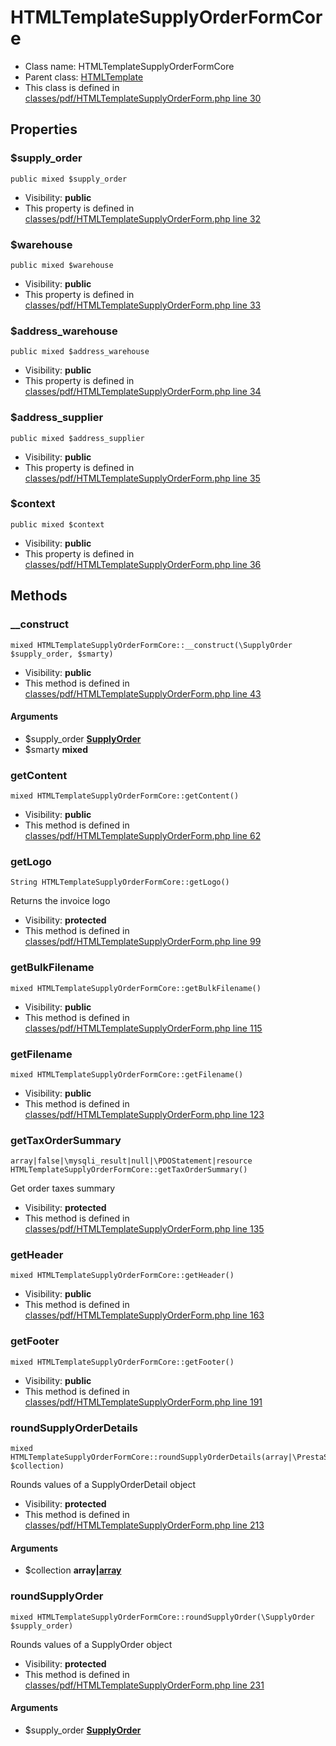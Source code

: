 HTMLTemplateSupplyOrderFormCore
===============






* Class name: HTMLTemplateSupplyOrderFormCore
* Parent class: [HTMLTemplate](HTMLTemplateCore)
* This class is defined in [classes/pdf/HTMLTemplateSupplyOrderForm.php line 30](https://github.com/PrestaShop/PrestaShop/blob/1.6.1.1/classes/pdf/HTMLTemplateSupplyOrderForm.php#L30)





Properties
----------


### $supply_order

    public mixed $supply_order





* Visibility: **public**
* This property is defined in [classes/pdf/HTMLTemplateSupplyOrderForm.php line 32](https://github.com/PrestaShop/PrestaShop/blob/1.6.1.1/classes/pdf/HTMLTemplateSupplyOrderForm.php#32)


### $warehouse

    public mixed $warehouse





* Visibility: **public**
* This property is defined in [classes/pdf/HTMLTemplateSupplyOrderForm.php line 33](https://github.com/PrestaShop/PrestaShop/blob/1.6.1.1/classes/pdf/HTMLTemplateSupplyOrderForm.php#33)


### $address_warehouse

    public mixed $address_warehouse





* Visibility: **public**
* This property is defined in [classes/pdf/HTMLTemplateSupplyOrderForm.php line 34](https://github.com/PrestaShop/PrestaShop/blob/1.6.1.1/classes/pdf/HTMLTemplateSupplyOrderForm.php#34)


### $address_supplier

    public mixed $address_supplier





* Visibility: **public**
* This property is defined in [classes/pdf/HTMLTemplateSupplyOrderForm.php line 35](https://github.com/PrestaShop/PrestaShop/blob/1.6.1.1/classes/pdf/HTMLTemplateSupplyOrderForm.php#35)


### $context

    public mixed $context





* Visibility: **public**
* This property is defined in [classes/pdf/HTMLTemplateSupplyOrderForm.php line 36](https://github.com/PrestaShop/PrestaShop/blob/1.6.1.1/classes/pdf/HTMLTemplateSupplyOrderForm.php#36)


Methods
-------


### __construct

    mixed HTMLTemplateSupplyOrderFormCore::__construct(\SupplyOrder $supply_order, $smarty)





* Visibility: **public**
* This method is defined in [classes/pdf/HTMLTemplateSupplyOrderForm.php line 43](https://github.com/PrestaShop/PrestaShop/blob/1.6.1.1/classes/pdf/HTMLTemplateSupplyOrderForm.php#43)


#### Arguments
* $supply_order **[SupplyOrder](SupplyOrderCore)**
* $smarty **mixed**



### getContent

    mixed HTMLTemplateSupplyOrderFormCore::getContent()





* Visibility: **public**
* This method is defined in [classes/pdf/HTMLTemplateSupplyOrderForm.php line 62](https://github.com/PrestaShop/PrestaShop/blob/1.6.1.1/classes/pdf/HTMLTemplateSupplyOrderForm.php#62)




### getLogo

    String HTMLTemplateSupplyOrderFormCore::getLogo()

Returns the invoice logo



* Visibility: **protected**
* This method is defined in [classes/pdf/HTMLTemplateSupplyOrderForm.php line 99](https://github.com/PrestaShop/PrestaShop/blob/1.6.1.1/classes/pdf/HTMLTemplateSupplyOrderForm.php#99)




### getBulkFilename

    mixed HTMLTemplateSupplyOrderFormCore::getBulkFilename()





* Visibility: **public**
* This method is defined in [classes/pdf/HTMLTemplateSupplyOrderForm.php line 115](https://github.com/PrestaShop/PrestaShop/blob/1.6.1.1/classes/pdf/HTMLTemplateSupplyOrderForm.php#115)




### getFilename

    mixed HTMLTemplateSupplyOrderFormCore::getFilename()





* Visibility: **public**
* This method is defined in [classes/pdf/HTMLTemplateSupplyOrderForm.php line 123](https://github.com/PrestaShop/PrestaShop/blob/1.6.1.1/classes/pdf/HTMLTemplateSupplyOrderForm.php#123)




### getTaxOrderSummary

    array|false|\mysqli_result|null|\PDOStatement|resource HTMLTemplateSupplyOrderFormCore::getTaxOrderSummary()

Get order taxes summary



* Visibility: **protected**
* This method is defined in [classes/pdf/HTMLTemplateSupplyOrderForm.php line 135](https://github.com/PrestaShop/PrestaShop/blob/1.6.1.1/classes/pdf/HTMLTemplateSupplyOrderForm.php#135)




### getHeader

    mixed HTMLTemplateSupplyOrderFormCore::getHeader()





* Visibility: **public**
* This method is defined in [classes/pdf/HTMLTemplateSupplyOrderForm.php line 163](https://github.com/PrestaShop/PrestaShop/blob/1.6.1.1/classes/pdf/HTMLTemplateSupplyOrderForm.php#163)




### getFooter

    mixed HTMLTemplateSupplyOrderFormCore::getFooter()





* Visibility: **public**
* This method is defined in [classes/pdf/HTMLTemplateSupplyOrderForm.php line 191](https://github.com/PrestaShop/PrestaShop/blob/1.6.1.1/classes/pdf/HTMLTemplateSupplyOrderForm.php#191)




### roundSupplyOrderDetails

    mixed HTMLTemplateSupplyOrderFormCore::roundSupplyOrderDetails(array|\PrestaShopCollection $collection)

Rounds values of a SupplyOrderDetail object



* Visibility: **protected**
* This method is defined in [classes/pdf/HTMLTemplateSupplyOrderForm.php line 213](https://github.com/PrestaShop/PrestaShop/blob/1.6.1.1/classes/pdf/HTMLTemplateSupplyOrderForm.php#213)


#### Arguments
* $collection **array|[array](PrestaShopCollectionCore)**



### roundSupplyOrder

    mixed HTMLTemplateSupplyOrderFormCore::roundSupplyOrder(\SupplyOrder $supply_order)

Rounds values of a SupplyOrder object



* Visibility: **protected**
* This method is defined in [classes/pdf/HTMLTemplateSupplyOrderForm.php line 231](https://github.com/PrestaShop/PrestaShop/blob/1.6.1.1/classes/pdf/HTMLTemplateSupplyOrderForm.php#231)


#### Arguments
* $supply_order **[SupplyOrder](SupplyOrderCore)**


